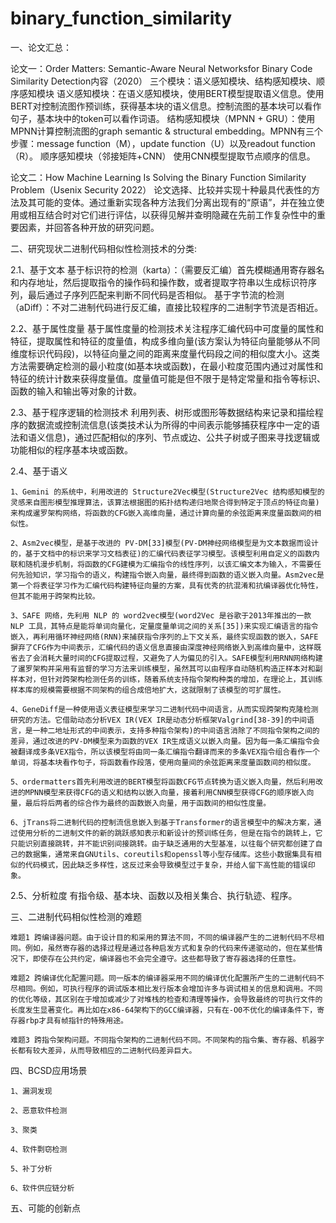 # binary_function_similarity
一、论文汇总：

论文一：Order Matters: Semantic-Aware Neural Networksfor Binary Code Similarity Detection内容（2020）
    三个模块：语义感知模块、结构感知模块、顺序感知模块 语义感知模块：在语义感知模块，使用BERT模型提取语义信息。使用BERT对控制流图作预训练，获得基本块的语义信息。控制流图的基本块可以看作句子，基本块中的token可以看作词语。 结构感知模块（MPNN + GRU）：使用MPNN计算控制流图的graph semantic & structural embedding。MPNN有三个步骤：message function（M），update function（U）以及readout function（R）。 顺序感知模块（邻接矩阵+CNN） 使用CNN模型提取节点顺序的信息。

论文二：How Machine Learning Is Solving the Binary Function Similarity Problem（Usenix Security 2022）
    论文选择、比较并实现十种最具代表性的方法及其可能的变体。通过重新实现各种方法我们分离出现有的“原语”，并在独立使用或相互结合时对它们进行评估，以获得见解并查明隐藏在先前工作复杂性中的重要因素，并回答各种开放的研究问题。

二、研究现状二进制代码相似性检测技术的分类:

2.1、基于文本
    基于标识符的检测（karta）：（需要反汇编）首先模糊通用寄存器名和内存地址，然后提取指令的操作码和操作数，或者提取字符串以生成标识符序列，最后通过子序列匹配来判断不同代码是否相似。
    基于字节流的检测（aDiff）：不对二进制代码进行反汇编，直接比较程序的二进制字节流是否相近。

2.2、基于属性度量
    基于属性度量的检测技术关注程序汇编代码中可度量的属性和特征，提取属性和特征的度量值，构成多维向量(该方案认为特征向量能够从不同维度标识代码段)，以特征向量之间的距离来度量代码段之间的相似度大小。这类方法需要确定检测的最小粒度(如基本块或函数)，在最小粒度范围内通过对属性和特征的统计计数来获得度量值。度量值可能是但不限于是特定常量和指令等标识、函数的输入和输出等对象的计数。

2.3、基于程序逻辑的检测技术
    利用列表、树形或图形等数据结构来记录和描绘程序的数据流或控制流信息(该类技术认为所得的中间表示能够捕获程序中一定的语法和语义信息)，通过匹配相似的序列、节点或边、公共子树或子图来寻找逻辑或功能相似的程序基本块或函数。

2.4、基于语义
    
    1、Gemini 的系统中，利用改进的 Structure2Vec模型(Structure2Vec 结构感知模型的灵感来自图形模型推理算法，该算法根据图的拓扑结构递归地聚合得到特定于顶点的特征向量)来构成暹罗架构网络，将函数的CFG嵌入高维向量，通过计算向量的余弦距离来度量函数间的相似性。
    
    2、Asm2vec模型，是基于改进的 PV-DM[33]模型(PV-DM神经网络模型是为文本数据而设计的，基于文档中的标识来学习文档表征)的汇编代码表征学习模型。该模型利用自定义的函数内联和随机漫步机制，将函数的CFG建模为汇编指令的线性序列，以该汇编文本为输入，不需要任何先验知识，学习指令的语义，构建指令嵌入向量，最终得到函数的语义嵌入向量。Asm2vec是第一个将表征学习作为汇编代码构建特征向量的方案，具有优秀的抗混淆和抗编译器优化特性，但其不能用于跨架构比较。
    
    3、SAFE 网络，先利用 NLP 的 word2vec模型(word2Vec 是谷歌于2013年推出的一款 NLP 工具，其特点是能将单词向量化，定量度量单词之间的关系[35])来实现汇编语言的指令嵌入，再利用循环神经网络(RNN)来捕获指令序列的上下文关系，最终实现函数的嵌入，SAFE摒弃了CFG作为中间表示，汇编代码的语义信息直接由深度神经网络嵌入到高维向量中，这样既省去了会消耗大量时间的CFG提取过程，又避免了人为偏见的引入。SAFE模型利用RNN网络构建了暹罗架构并采用有监督的学习方法来训练模型，虽然其可以由程序自动随机构造正样本对和副样本对，但针对跨架构检测任务的训练，随着系统支持指令架构种类的增加，在理论上，其训练样本库的规模需要根据不同架构的组合成倍地扩大，这就限制了该模型的可扩展性。
    
    4、GeneDiff是一种使用语义表征模型来学习二进制代码中间语言，从而实现跨架构克隆检测研究的方法。它借助动态分析VEX IR(VEX IR是动态分析框架Valgrind[38-39]的中间语言，是一种二地址形式的中间表示，支持多种指令架构)的中间语言消除了不同指令架构之间的差异，通过改进的PV-DM模型来为函数的VEX IR生成语义以嵌入向量。因为每一条汇编指令会被翻译成多条VEX指令，所以该模型将由同一条汇编指令翻译而来的多条VEX指令组合看作一个单词，将基本块看作句子，将函数看作段落，使用向量间的余弦距离来度量函数间的相似度。
    
    5、ordermatters首先利用改进的BERT模型将函数CFG节点转换为语义嵌入向量，然后利用改进的MPNN模型来获得CFG的语义和结构以嵌入向量，接着利用CNN模型获得CFG的顺序嵌入向量，最后将后两者的综合作为最终的函数嵌入向量，用于函数间的相似性度量。
    
    6、jTrans将二进制代码的控制流信息嵌入到基于Transformer的语言模型中的解决方案，通过使用分析的二进制文件的新的跳跃感知表示和新设计的预训练任务，但是在指令的跳转上，它只能识别直接跳转，并不能识别间接跳转。由于缺乏通用的大型基准，以往每个研究都创建了自己的数据集，通常来自GNUtils、coreutils和openssl等小型存储库。这些小数据集具有相似的代码模式，因此缺乏多样性，这反过来会导致模型过于复杂，并给人留下高性能的错误印象。
    
2.5、分析粒度
    有指令级、基本块、函数以及相关集合、执行轨迹、程序。

三、二进制代码相似性检测的难题
    
    难题1 跨编译器问题。由于设计目的和采用的算法不同，不同的编译器产生的二进制代码不尽相同。例如，虽然寄存器的选择过程是通过各种启发方式和复杂的代码来传递驱动的，但在某些情况下，即使存在公共约定，编译器也不会完全遵守。这些都导致了寄存器选择的任意性。
    
    难题2 跨编译优化配置问题。同一版本的编译器采用不同的编译优化配置所产生的二进制代码不尽相同。例如，可执行程序的调试版本相比发行版本会增加许多与调试相关的信息和调用。不同的优化等级，其区别在于增加或减少了对堆栈的检查和清理等操作，会导致最终的可执行文件的长度发生显著变化。再比如在x86-64架构下的GCC编译器，只有在-O0不优化的编译条件下，寄存器rbp才具有帧指针的特殊用途。
    
    难题3 跨指令架构问题。不同指令架构的二进制代码不同。不同架构的指令集、寄存器、机器字长都有较大差异，从而导致相应的二进制代码差异巨大。

四、BCSD应用场景
    
    1、漏洞发现
    
    2、恶意软件检测
    
    3、聚类
    
    4、软件剽窃检测
    
    5、补丁分析
    
    6、软件供应链分析
五、可能的创新点

        
